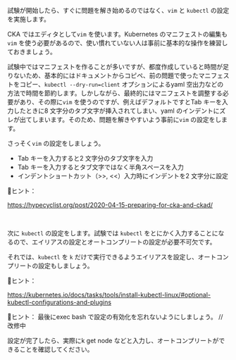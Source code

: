 試験が開始したら、すぐに問題を解き始めるのではなく、`vim` と `kubectl` の設定を実施します。

CKA ではエディタとして`vim` を使います。Kubernetes のマニフェストの編集も`vim` を使う必要があるので、使い慣れていない人は事前に基本的な操作を練習しておきましょう。

試験中ではマニフェストを作ることが多いですが、都度作成していると時間が足りないため、基本的にはドキュメントからコピペ、前の問題で使ったマニフェストをコピー、`kubectl --dry-run=client` オプションによるyaml 空出力などの方法で時間を節約します。しかしながら、最終的にはマニフェストを調整する必要があり、その際に`vim` を使うのですが、例えばデフォルトですとTab キーを入力したときに8 文字分のタブ文字が挿入されてしまい、yaml のインデントにズレが出てしまいます。そのため、問題を解きやすいよう事前に`vim` の設定をします。

さっそく`vim` の設定をしましょう。

- Tab キーを入力すると2 文字分のタブ文字を入力
- Tab キーを入力するとタブ文字ではなく半角スペースを入力
- インデントショートカット（>>, <<）入力時にインデントを2 文字分に設定

📝ヒント：

https://hypecyclist.org/post/2020-04-15-preparing-for-cka-and-ckad/
  
<br>

次に `kubectl` の設定をします。試験では `kubectl` をとにかく入力することになるので、エイリアスの設定とオートコンプリートの設定が必要不可欠です。

それでは、`kubectl` を `k` だけで実行できるようエイリアスを設定し、オートコンプリートの設定もしましょう。

📝ヒント：

https://kubernetes.io/docs/tasks/tools/install-kubectl-linux/#optional-kubectl-configurations-and-plugins



📝ヒント：
最後にexec bash で設定の有効化を忘れないようにしましょう。 // 改修中


設定が完了したら、実際にk get node などと入力し、オートコンプリートができることを確認してください。
